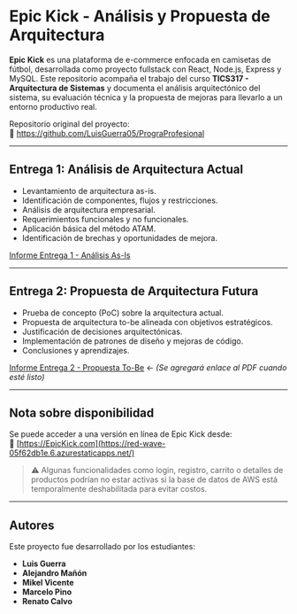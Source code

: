 # Epic Kick - Análisis y Propuesta de Arquitectura

**Epic Kick** es una plataforma de e-commerce enfocada en camisetas de fútbol, desarrollada como proyecto fullstack con React, Node.js, Express y MySQL. Este repositorio acompaña el trabajo del curso **TICS317 - Arquitectura de Sistemas** y documenta el análisis arquitectónico del sistema, su evaluación técnica y la propuesta de mejoras para llevarlo a un entorno productivo real.

Repositorio original del proyecto:  
🔗 https://github.com/LuisGuerra05/PrograProfesional

---

## Entrega 1: Análisis de Arquitectura Actual

- Levantamiento de arquitectura as-is.
- Identificación de componentes, flujos y restricciones.
- Análisis de arquitectura empresarial.
- Requerimientos funcionales y no funcionales.
- Aplicación básica del método ATAM.
- Identificación de brechas y oportunidades de mejora.

[Informe Entrega 1 - Análisis As-Is](https://drive.google.com/drive/folders/1_oAtuhclpUZ0t1yeIADzjhQ6AqoiZVm0?usp=sharing)

---

## Entrega 2: Propuesta de Arquitectura Futura

- Prueba de concepto (PoC) sobre la arquitectura actual.
- Propuesta de arquitectura to-be alineada con objetivos estratégicos.
- Justificación de decisiones arquitectónicas.
- Implementación de patrones de diseño y mejoras de código.
- Conclusiones y aprendizajes.

[Informe Entrega 2 - Propuesta To-Be](#) ← *(Se agregará enlace al PDF cuando esté listo)*

---

## Nota sobre disponibilidad

Se puede acceder a una versión en línea de Epic Kick desde:  
🔗 [https://EpicKick.com](https://red-wave-05f62db1e.6.azurestaticapps.net/)  
> ⚠️ Algunas funcionalidades como login, registro, carrito o detalles de productos podrían no estar activas si la base de datos de AWS está temporalmente deshabilitada para evitar costos.

---

## Autores

Este proyecto fue desarrollado por los estudiantes:

- **Luis Guerra**
- **Alejandro Mañón**
- **Mikel Vicente**
- **Marcelo Pino**
- **Renato Calvo**